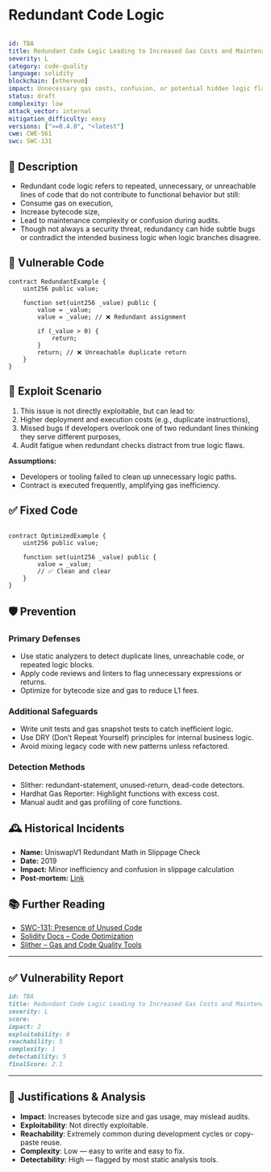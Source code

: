 # Redundant Code Logic 

```YAML

id: TBA
title: Redundant Code Logic Leading to Increased Gas Costs and Maintenance Risk
severity: L
category: code-quality
language: solidity
blockchain: [ethereum]
impact: Unnecessary gas costs, confusion, or potential hidden logic flaws
status: draft
complexity: low
attack_vector: internal
mitigation_difficulty: easy
versions: [">=0.4.0", "<latest"]
cwe: CWE-561
swc: SWC-131
```


## 📝 Description

- Redundant code logic refers to repeated, unnecessary, or unreachable lines of code that do not contribute to functional behavior but still:
- Consume gas on execution,
- Increase bytecode size,
- Lead to maintenance complexity or confusion during audits.
- Though not always a security threat, redundancy can hide subtle bugs or contradict the intended business logic when logic branches disagree.

## 🚨 Vulnerable Code

```solidity
contract RedundantExample {
    uint256 public value;

    function set(uint256 _value) public {
        value = _value;
        value = _value; // ❌ Redundant assignment

        if (_value > 0) {
            return;
        }
        return; // ❌ Unreachable duplicate return
    }
}
```

## 🧪 Exploit Scenario

1. This issue is not directly exploitable, but can lead to:
2. Higher deployment and execution costs (e.g., duplicate instructions),
3. Missed bugs if developers overlook one of two redundant lines thinking they serve different purposes,
4. Audit fatigue when redundant checks distract from true logic flaws.

**Assumptions:**

- Developers or tooling failed to clean up unnecessary logic paths.
- Contract is executed frequently, amplifying gas inefficiency.

## ✅ Fixed Code

```solidity

contract OptimizedExample {
    uint256 public value;

    function set(uint256 _value) public {
        value = _value;
        // ✅ Clean and clear
    }
}

```

## 🛡️ Prevention

### Primary Defenses

- Use static analyzers to detect duplicate lines, unreachable code, or repeated logic blocks.
- Apply code reviews and linters to flag unnecessary expressions or returns.
- Optimize for bytecode size and gas to reduce L1 fees.

### Additional Safeguards

- Write unit tests and gas snapshot tests to catch inefficient logic.
- Use DRY (Don’t Repeat Yourself) principles for internal business logic.
- Avoid mixing legacy code with new patterns unless refactored.

### Detection Methods

- Slither: redundant-statement, unused-return, dead-code detectors.
- Hardhat Gas Reporter: Highlight functions with excess cost.
- Manual audit and gas profiling of core functions.

## 🕰️ Historical Incidents

- **Name:** UniswapV1 Redundant Math in Slippage Check
-  **Date:** 2019 
-  **Impact:** Minor inefficiency and confusion in slippage calculation 
-  **Post-mortem:** [Link](https://uniswap.org/blog/uniswap-v1-launch/) 
  
## 📚 Further Reading

- [SWC-131: Presence of Unused Code](https://swcregistry.io/docs/SWC-131) 
- [Solidity Docs – Code Optimization](https://docs.soliditylang.org/en/latest/internals/optimizing-gas-costs.html) 
- [Slither – Gas and Code Quality Tools](https://github.com/crytic/slither) 


---
## ✅ Vulnerability Report

```markdown
id: TBA
title: Redundant Code Logic Leading to Increased Gas Costs and Maintenance Risk
severity: L
score:
impact: 2         
exploitability: 0 
reachability: 5   
complexity: 1     
detectability: 5  
finalScore: 2.1
```


---

## 📄 Justifications & Analysis

- **Impact**: Increases bytecode size and gas usage, may mislead audits.
- **Exploitability**: Not directly exploitable.
- **Reachability**: Extremely common during development cycles or copy-paste reuse.
- **Complexity**: Low — easy to write and easy to fix.
- **Detectability**: High — flagged by most static analysis tools.